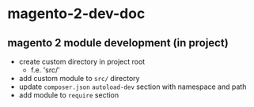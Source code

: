 # magento-2-dev-doc

## magento 2 module development (in project)
* create custom directory in project root
  * f.e. 'src/' 
* add custom module to `src/` directory
* update `composer.json` `autoload-dev` section with namespace and path
* add module to `require` section
